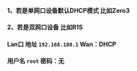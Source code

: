 #### 1、若是单网口设备默认DHCP模式 比如Zero3
#### 2、若是双网口设备 比如R1S 
#### Lan口 地址 `192.168.100.1` Wan：DHCP
#### 用户名 `root` 密码：无
